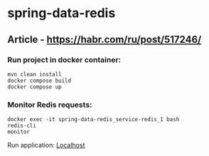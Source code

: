 # spring-data-redis

## Article - https://habr.com/ru/post/517246/

### Run project in docker container:
```
mvn clean install
docker compose build
docker compose up
```

### Monitor Redis requests: 
```
docker exec -it spring-data-redis_service-redis_1 bash
redis-cli
monitor
```

Run application: [Localhost](https://localhost:8080)
